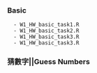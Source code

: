 ### Basic
      - W1_HW_basic_task1.R
      - W1_HW_basic_task2.R
      - W1_HW_basic_task3.R 
      - W1_HW_basic_task3.R 

### 猜數字||Guess Numbers
